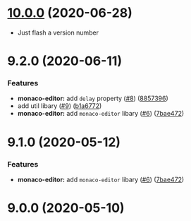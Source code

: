 # [10.0.0](https://github.com/ng-util/ng-util/compare/9.2.0...10.0.0) (2020-06-28)

* Just flash a version number

# 9.2.0 (2020-06-11)


### Features

* **monaco-editor:** add `delay` property ([#8](https://github.com/ng-util/ng-util/issues/8)) ([8857396](https://github.com/ng-util/ng-util/commit/8857396a247e73cd62c667ba403b7a87ca8a7751))
* add util libary ([#9](https://github.com/ng-util/ng-util/issues/9)) ([b1a6772](https://github.com/ng-util/ng-util/commit/b1a6772a567b50bcbd4c1ebec624b8397ceb474e))
* **monaco-editor:** add `monaco-editor` libary ([#6](https://github.com/ng-util/ng-util/issues/6)) ([7bae472](https://github.com/ng-util/ng-util/commit/7bae4727a8bc83ae58e2bc11e68d0954d6b6b2c3))



# 9.1.0 (2020-05-12)


### Features

* **monaco-editor:** add `monaco-editor` libary ([#6](https://github.com/ng-util/ng-util/issues/6)) ([7bae472](https://github.com/ng-util/ng-util/commit/7bae4727a8bc83ae58e2bc11e68d0954d6b6b2c3))



# 9.0.0 (2020-05-10)



